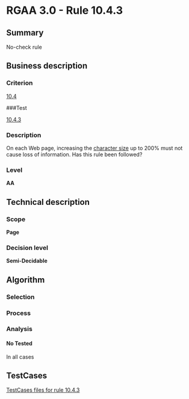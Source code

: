 # RGAA 3.0 -  Rule 10.4.3

## Summary

No-check rule

## Business description

### Criterion

[10.4](http://asqatasun.github.io/RGAA--3.0--EN/RGAA3.0_Criteria_English_version_v1.html#crit-10-4)

###Test

[10.4.3](http://asqatasun.github.io/RGAA--3.0--EN/RGAA3.0_Criteria_English_version_v1.html#test-10-4-3)

### Description
On each Web page,
    increasing the <a href="http://asqatasun.github.io/RGAA--3.0--EN/RGAA3.0_Glossary_English_version_v1.html#mTailleCaractere">character
  size</a> up to 200% must not cause loss of
    information. Has this rule been followed? 


### Level

**AA**

## Technical description

### Scope

**Page**

### Decision level

**Semi-Decidable**

## Algorithm

### Selection

### Process

### Analysis

#### No Tested 

In all cases




##  TestCases 

[TestCases files for rule 10.4.3](https://gitlab.com/asqatasun/Asqatasun/-/tree/master/rules/rules-rgaa3.0/src/test/resources/testcases/rgaa30/Rgaa30Rule100403/) 


